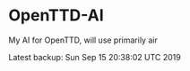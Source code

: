 # OpenTTD-AI
My AI for OpenTTD, will use primarily air

Latest backup: Sun Sep 15 20:38:02 UTC 2019
